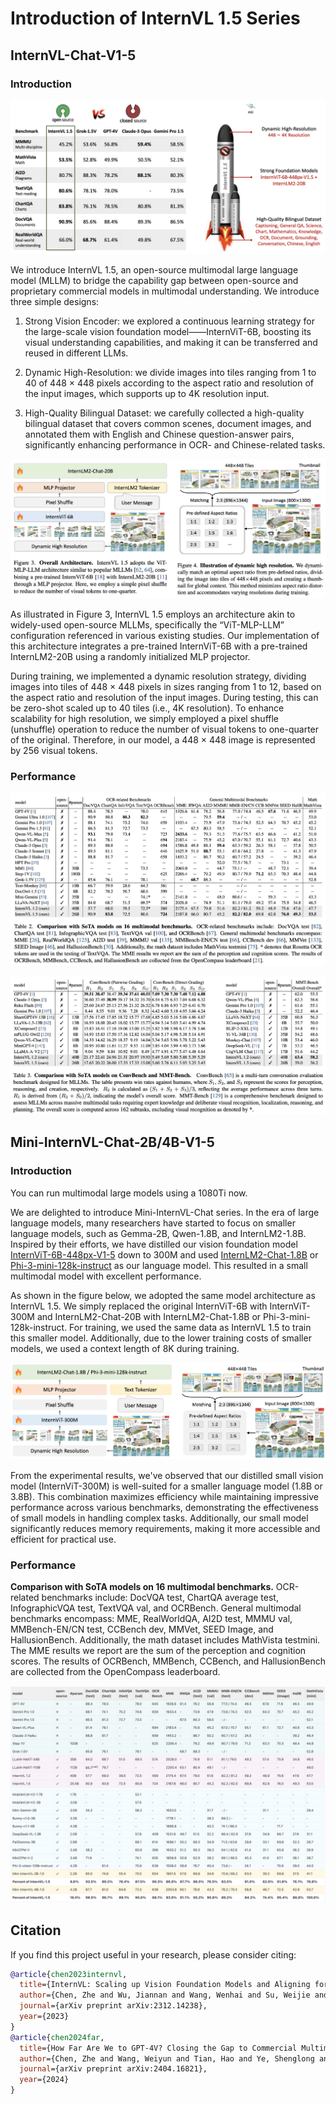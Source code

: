 # Introduction of InternVL 1.5 Series

## InternVL-Chat-V1-5

### Introduction

![image](./figure1.png)

We introduce InternVL 1.5, an open-source multimodal large language model (MLLM) to bridge the capability gap between open-source and proprietary commercial models in multimodal understanding. We introduce three simple designs:

1. Strong Vision Encoder: we explored a continuous learning strategy for the large-scale vision foundation model——InternViT-6B, boosting its visual understanding capabilities, and making it can be transferred and reused in different LLMs.

2. Dynamic High-Resolution: we divide images into tiles ranging from 1 to 40 of 448 × 448 pixels according to the aspect ratio and resolution of the input images, which supports up to 4K resolution input.

3. High-Quality Bilingual Dataset: we carefully collected a high-quality bilingual dataset that covers common scenes, document images, and annotated them with English and Chinese question-answer pairs, significantly enhancing performance in OCR- and Chinese-related tasks.

![image](./figure2.png)

As illustrated in Figure 3, InternVL 1.5 employs an architecture akin to widely-used open-source MLLMs, specifically the “ViT-MLP-LLM” configuration referenced in various existing studies. Our implementation of this architecture integrates a pre-trained InternViT-6B with a pre-trained InternLM2-20B using a randomly initialized MLP projector.

During training, we implemented a dynamic resolution strategy, dividing images into tiles of 448 × 448 pixels in sizes ranging from 1 to 12, based on the aspect ratio and resolution of the input images. During testing, this can be zero-shot scaled up to 40 tiles (i.e., 4K resolution). To enhance scalability for high resolution, we simply employed a pixel shuffle (unshuffle) operation to reduce the number of visual tokens to one-quarter of the original. Therefore, in our model, a 448 × 448 image is represented by 256 visual tokens.

### Performance

![performance](./performance1.png)

![performance](./performance2.png)

## Mini-InternVL-Chat-2B/4B-V1-5

### Introduction

You can run multimodal large models using a 1080Ti now.

We are delighted to introduce Mini-InternVL-Chat series. In the era of large language models, many researchers have started to focus on smaller language models, such as Gemma-2B, Qwen-1.8B, and InternLM2-1.8B. Inspired by their efforts, we have distilled our vision foundation model [InternViT-6B-448px-V1-5](https://huggingface.co/OpenGVLab/InternViT-6B-448px-V1-5) down to 300M and used [InternLM2-Chat-1.8B](https://huggingface.co/internlm/internlm2-chat-1_8b) or [Phi-3-mini-128k-instruct](https://huggingface.co/microsoft/Phi-3-mini-128k-instruct) as our language model. This resulted in a small multimodal model with excellent performance.

As shown in the figure below, we adopted the same model architecture as InternVL 1.5. We simply replaced the original InternViT-6B with InternViT-300M and InternLM2-Chat-20B with InternLM2-Chat-1.8B or Phi-3-mini-128k-instruct. For training, we used the same data as InternVL 1.5 to train this smaller model. Additionally, due to the lower training costs of smaller models, we used a context length of 8K during training.

![mini_internvl](./mini_internvl_arch.png)

From the experimental results, we've observed that our distilled small vision model (InternViT-300M) is well-suited for a smaller language model (1.8B or 3.8B). This combination maximizes efficiency while maintaining impressive performance across various benchmarks, demonstrating the effectiveness of small models in handling complex tasks. Additionally, our small model significantly reduces memory requirements, making it more accessible and efficient for practical use.

### Performance

**Comparison with SoTA models on 16 multimodal benchmarks.** OCR-related benchmarks include: DocVQA test, ChartQA average test, InfographicVQA test, TextVQA val, and OCRBench. General multimodal benchmarks encompass: MME, RealWorldQA, AI2D test, MMMU val, MMBench-EN/CN test, CCBench dev, MMVet, SEED Image, and HallusionBench. Additionally, the math dataset includes MathVista testmini. The MME results we report are the sum of the perception and cognition scores. The results of OCRBench, MMBench, CCBench, and HallusionBench are collected from the OpenCompass leaderboard.

![mini_internvl_performance](./mini_internvl_performance.png)

## Citation

If you find this project useful in your research, please consider citing:

```BibTeX
@article{chen2023internvl,
  title={InternVL: Scaling up Vision Foundation Models and Aligning for Generic Visual-Linguistic Tasks},
  author={Chen, Zhe and Wu, Jiannan and Wang, Wenhai and Su, Weijie and Chen, Guo and Xing, Sen and Zhong, Muyan and Zhang, Qinglong and Zhu, Xizhou and Lu, Lewei and Li, Bin and Luo, Ping and Lu, Tong and Qiao, Yu and Dai, Jifeng},
  journal={arXiv preprint arXiv:2312.14238},
  year={2023}
}
@article{chen2024far,
  title={How Far Are We to GPT-4V? Closing the Gap to Commercial Multimodal Models with Open-Source Suites},
  author={Chen, Zhe and Wang, Weiyun and Tian, Hao and Ye, Shenglong and Gao, Zhangwei and Cui, Erfei and Tong, Wenwen and Hu, Kongzhi and Luo, Jiapeng and Ma, Zheng and others},
  journal={arXiv preprint arXiv:2404.16821},
  year={2024}
}
```

<br>
<br>
